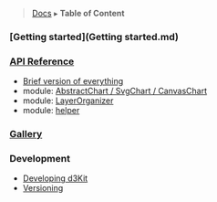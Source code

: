 > [Docs](../README.md) ▸ **Table of Content**

### [Getting started](Getting started.md)

### [API Reference](api/index.md)

* [Brief version of everything](api/index.md)
* module: [AbstractChart / SvgChart / CanvasChart](api/AbstractChart.md)
* module: [LayerOrganizer](api/LayerOrganizer.md)
* module: [helper](api/helper.md)

### [Gallery](Gallery.md)

### Development

* [Developing d3Kit](Developing.md)
* [Versioning](Versioning.md)


